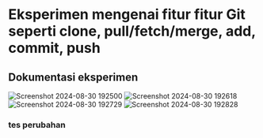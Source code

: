 # Eksperimen mengenai fitur fitur Git seperti clone, pull/fetch/merge, add, commit, push
## Dokumentasi eksperimen

![Screenshot 2024-08-30 192500](https://github.com/user-attachments/assets/1e3e7a0f-aab1-40a4-830c-5eaef784d909)
![Screenshot 2024-08-30 192618](https://github.com/user-attachments/assets/8490efa6-596b-46e9-8a93-047f9789ffa1)
![Screenshot 2024-08-30 192729](https://github.com/user-attachments/assets/054f8804-5645-4d66-9a75-54b43e688ab7)
![Screenshot 2024-08-30 192828](https://github.com/user-attachments/assets/84c819af-15b7-4d34-ae5d-bf812af12e29)

### tes perubahan